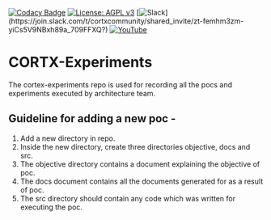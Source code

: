 [![Codacy Badge](https://app.codacy.com/project/badge/Grade/364bc1d3c60c4fc7816f1901f93f3773)](https://www.codacy.com/gh/Seagate/cortx-experiments/dashboard?utm_source=github.com&amp;utm_medium=referral&amp;utm_content=Seagate/cortx-experiments&amp;utm_campaign=Badge_Grade)
[![License: AGPL v3](https://img.shields.io/badge/License-AGPL%20v3-blue.svg)](https://github.com/Seagate/cortx-experiments/blob/main/LICENSE) 
[![Slack](https://img.shields.io/badge/chat-on%20Slack-blue")](https://join.slack.com/t/cortxcommunity/shared_invite/zt-femhm3zm-yiCs5V9NBxh89a_709FFXQ?) 
[![YouTube](https://img.shields.io/badge/Video-YouTube-red)](https://cortx.link/videos)

# CORTX-Experiments

The cortex-experiments repo is used for recording all the pocs and experiments executed by architecture team.

## Guideline for adding a new poc -
1. Add a new directory in repo.
2. Inside the new directory, create three directories objective, docs and src.
3. The objective directory contains a document explaining the objective of poc.
4. The docs document contains all the documents generated for as a result of poc.
5. The src directory should contain any code which was written for executing the poc.


